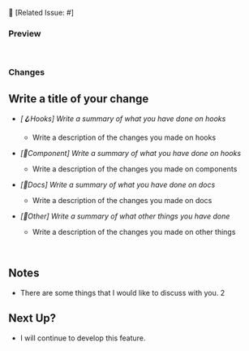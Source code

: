 🚀 [Related Issue: #]

### Preview

<!-- Please leave screenshots since they help others understand what you have done -->

<br/>

### Changes

<!-- Name a title to your changes -->

## Write a title of your change

- _[🪝Hooks] Write a summary of what you have done on hooks_

  - Write a description of the changes you made on hooks

- _[🎨Component] Write a summary of what you have done on hooks_

  - Write a description of the changes you made on components

- _[📒Docs] Write a summary of what you have done on docs_

  - Write a description of the changes you made on docs

- _[🔗Other] Write a summary of what other things you have done_

  - Write a description of the changes you made on other things

<br/>

## Notes

- There are some things that I would like to discuss with you.
  2
  <br/>

## Next Up?

- I will continue to develop this feature.
